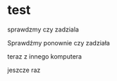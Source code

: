 # test
sprawdzmy czy zadziala

Sprawdźmy ponownie czy zadziała

teraz z innego komputera

jeszcze raz
